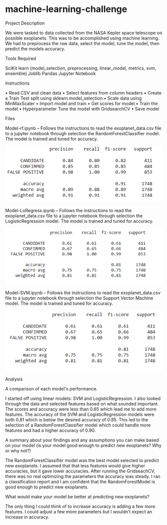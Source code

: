 # machine-learning-challenge

Project Description

We were tasked to data collected from the NASA Kepler space telescope on possible exoplanets. This was to be accomplished using machine learning. We had to preprocess the raw data, select the model, tune the model, then predict the models accuracy. 

Tools Required

SciKit learn (model_selection, preprocessing, linear_model, metrics, svm, ensemble)
Joblib
Pandas
Jupyter Notebook

Instructions

•	Read CSV and clean data
•	Select features from column headers
•	Create a Train Test split using sklearn.model_selection
•	Scale data using MinMaxScaler
•	Import model and train
•	Get scores for model
•	Train the model 
•	Hyperparameter Tune the model with GridsearchCV
•	Save model

Files

Model-rf.ipynb – Follows the instructions to read the exoplanet_data.csv file to a jupyter notebook through selection the RandomForestClassifier model. The model is trained and tuned for accuracy. 

![RandomForestClassifier](Images/RFC.png)

Model-LoRegress.ipynb – Follows the instructions to read the exoplanet_data.csv file to a jupyter notebook through selection the LogisticRegression model. The model is trained and tuned for accuracy.

![Logisitic Regression](Images/LG.PNG)

Model-SVM.ipynb – Follows the instructions to read the exoplanet_data.csv file to a jupyter notebook through selection the Support Vector Machine model. The model is trained and tuned for accuracy. 

![SVM](Images/SVM.PNG)



Analysis

A comparison of each model's performance.

I started off using linear models: SVM and LogisticRegression. I also looked through the data and selected features based on what sounded important. The scores and accuracy were less than 0.65 which lead me to add more features. The accuracy of the SVM and LogisticRegression models were both 0.81 which is below the desired accuracy of 0.85. This led to the selection of a RandomForestClassifier model which could handle more features and had a higher accuracy of 0.90.

A summary about your findings and any assumptions you can make based on your model (is your model good enough to predict new exoplanets? Why or why not?)

The RandomForestClassifier model was the best model selected to predict new exoplanets. I assumed that that less features would give higher accuracies, but it gave lower accuracies. After running the GridseachCV, there was no real optimizing the parameters the accuracy was steady. I ran a classification report and I am confident that the RandomForestModel is good enough to predict new exoplanets.

What would make your model be better at predicting new exoplanets?

The only thing I could think of to increase accuracy is adding a few more features. I could adjust a few more parameters but I wouldn’t expect an increase in accuracy.
